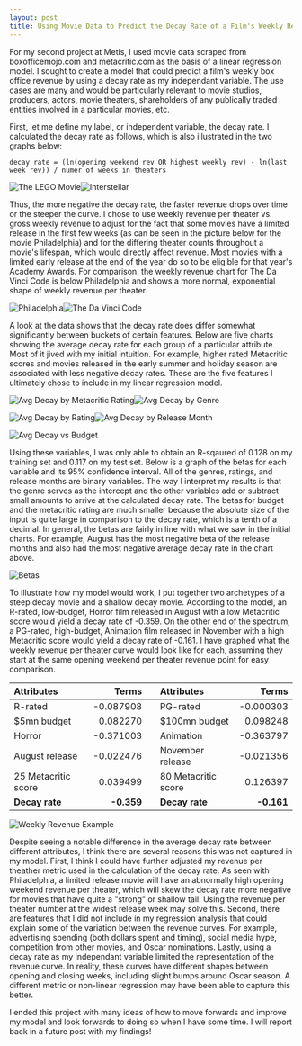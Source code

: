 ```yaml
---
layout: post
title: Using Movie Data to Predict the Decay Rate of a Film's Weekly Revenue
---
```


For my second project at Metis, I used movie data scraped from boxofficemojo.com and metacritic.com as the basis of a linear regression model. I sought to create a model that could predict a film's weekly box office revenue by using a decay rate as my independant variable. The use cases are many and would be particularly relevant to movie studios, producers, actors, movie theaters, shareholders of any publically traded entities involved in a particular movies, etc. 

First, let me define my label, or independent variable, the decay rate. I calculated the decay rate as follows, which is also illustrated in the two graphs below:

`decay rate = (ln(opening weekend rev OR highest weekly rev) - ln(last week rev)) / numer of weeks in theaters`

![The LEGO Movie](https://raw.githubusercontent.com/applebym/applebym.github.io/master/images/post2/lego.png)![Interstellar](https://raw.githubusercontent.com/applebym/applebym.github.io/master/images/post2/stellar.png)
 
Thus, the more negative the decay rate, the faster revenue drops over time or the steeper the curve. I chose to use weekly revenue per theater vs. gross weekly revenue to adjust for the fact that some movies have a limited release in the first few weeks (as can be seen in the picture below for the movie Philadelphia) and for the differing theater counts throughout a movie's lifespan, which would directly affect revenue. Most movies with a limited early release at the end of the year do so to be eligible for that year's Academy Awards. For comparison, the weekly revenue chart for The Da Vinci Code is below Philadelphia and shows a more normal, exponential shape of weekly revenue per theater. 
 
![Philadelphia](https://raw.githubusercontent.com/applebym/applebym.github.io/master/images/post2/Philadelphia.jpg)![The Da Vinci Code](https://raw.githubusercontent.com/applebym/applebym.github.io/master/images/post2/davinci.jpg)
 
A look at the data shows that the decay rate does differ somewhat significantly between buckets of certain features. Below are five charts showing the average decay rate for each group of a particular attribute. Most of it jived with my initial intuition. For example, higher rated Metacritic scores and movies released in the early summer and holiday season are associated with less negative decay rates. These are the five features I ultimately chose to include in my linear regression model. 

![Avg Decay by Metacritic Rating](https://raw.githubusercontent.com/applebym/applebym.github.io/master/images/post2/avg_decay_by_meta.png)![Avg Decay by Genre](https://raw.githubusercontent.com/applebym/applebym.github.io/master/images/post2/avg_decay_by_genre.png)

![Avg Decay by Rating](https://raw.githubusercontent.com/applebym/applebym.github.io/master/images/post2/avg_decay_by_rating.png)![Avg Decay by Release Month](https://raw.githubusercontent.com/applebym/applebym.github.io/master/images/post2/avg_decay_by_month.png)

![Avg Decay vs Budget](https://raw.githubusercontent.com/applebym/applebym.github.io/master/images/post2/scatter_budget_decay.png)

Using these variables, I was only able to obtain an R-sqaured of 0.128 on my training set and 0.117 on my test set. Below is a graph of the betas for each variable and its 95% confidence interval. All of the genres, ratings, and release months are binary variables. The way I interpret my results is that the genre serves as the intercept and the other variables add or subtract small amounts to arrive at the calculated decay rate. The betas for budget and the metacritic rating are much smaller because the absolute size of the input is quite large in comparison to the decay rate, which is a tenth of a decimal. In general, the betas are fairly in line with what we saw in the initial charts. For example, August has the most negative beta of the release months and also had the most negative average decay rate in the chart above. 

![Betas](https://raw.githubusercontent.com/applebym/applebym.github.io/master/images/post2/betas.png)

To illustrate how my model would work, I put together two archetypes of a steep decay movie and a shallow decay movie. According to the model, an R-rated, low-budget, Horror film released in August with a low Metacritic score would yield a decay rate of -0.359. On the other end of the spectrum, a PG-rated, high-budget, Animation film released in November with a high Metacritic score would yield a decay rate of -0.161. I have graphed what the weekly revenue per theater curve would look like for each, assuming they start at the same opening weekend per theater revenue point for easy comparison. 

| Attributes    | Terms      |    | Attributes    | Terms      |
|:------------- | ----------:|----|:------------- | ----------:|
| R-rated       |  -0.087908 |    | PG-rated       |  -0.000303 |
| $5mn budget   |   0.082270 |    | $100mn budget   |   0.098248 |
| Horror        |  -0.371003 |    | Animation        |  -0.363797 |
| August release|  -0.022476 |    | November release|  -0.021356 |
| 25 Metacritic score | 0.039499 |   | 80 Metacritic score | 0.126397 |
| **Decay rate** | **-0.359** |   | **Decay rate** | **-0.161** |

![Weekly Revenue Example](https://raw.githubusercontent.com/applebym/applebym.github.io/master/images/post2/weeklyrevs.png)

Despite seeing a notable difference in the average decay rate between different attributes, I think there are several reasons this was not captured in my model. First, I think I could have further adjusted my revenue per theather metric used in the calculation of the decay rate. As seen with Philadelphia, a limited release movie will have an abnormally high opening weekend revenue per theater, which will skew the decay rate more negative for movies that have quite a "strong" or shallow tail. Using the revenue per theater number at the widest release week may solve this. Second, there are features that I did not include in my regression analysis that could explain some of the variation between the revenue curves. For example, advertising spending (both dollars spent and timing), social media hype, competition from other movies, and Oscar nominations. Lastly, using a decay rate as my independant variable limited the representation of the revenue curve. In reality, these curves have different shapes between opening and closing weeks, including slight bumps around Oscar season. A different metric or non-linear regression may have been able to capture this better. 

I ended this project with many ideas of how to move forwards and improve my model and look forwards to doing so when I have some time. I will report back in a future post with my findings!
